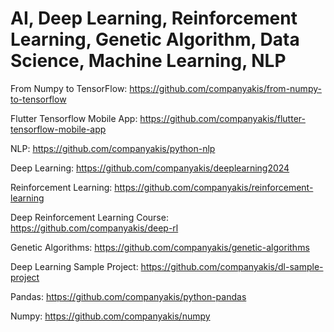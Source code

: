 # AI, Deep Learning, Reinforcement Learning, Genetic Algorithm, Data Science, Machine Learning, NLP

From Numpy to TensorFlow:
https://github.com/companyakis/from-numpy-to-tensorflow

Flutter Tensorflow Mobile App:
https://github.com/companyakis/flutter-tensorflow-mobile-app

NLP:
https://github.com/companyakis/python-nlp

Deep Learning:
https://github.com/companyakis/deeplearning2024

Reinforcement Learning:
https://github.com/companyakis/reinforcement-learning

Deep Reinforcement Learning Course:
https://github.com/companyakis/deep-rl

Genetic Algorithms:
https://github.com/companyakis/genetic-algorithms

Deep Learning Sample Project:
https://github.com/companyakis/dl-sample-project

Pandas: 
https://github.com/companyakis/python-pandas

Numpy: 
https://github.com/companyakis/numpy
